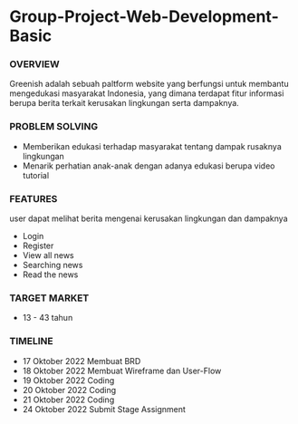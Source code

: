 # Group-Project-Web-Development-Basic
### OVERVIEW

Greenish adalah sebuah paltform website yang berfungsi untuk membantu mengedukasi masyarakat Indonesia, yang dimana terdapat fitur informasi berupa berita terkait kerusakan lingkungan serta dampaknya.

### PROBLEM SOLVING

- Memberikan edukasi terhadap masyarakat tentang dampak rusaknya lingkungan
- Menarik perhatian anak-anak dengan adanya edukasi berupa video tutorial

### FEATURES

user dapat melihat berita mengenai kerusakan lingkungan dan dampaknya

- Login
- Register
- View all news
- Searching news
- Read the news

### TARGET MARKET

- 13 - 43 tahun

### TIMELINE

- 17 Oktober 2022 Membuat BRD
- 18 Oktober 2022 Membuat Wireframe dan User-Flow
- 19 Oktober 2022 Coding
- 20 Oktober 2022 Coding
- 21 Oktober 2022 Coding
- 24 Oktober 2022 Submit Stage Assignment
